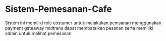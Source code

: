 # Sistem-Pemesanan-Cafe
Sistem ini memiliki role costumer untuk melakukan pemsanan menggunakan payment gateaway midtrans dapat membatalkan pesanan serta memiliki admin untuk melihat pemesanan
